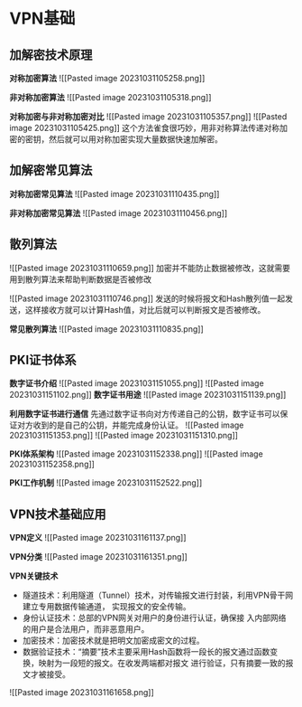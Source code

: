 # VPN基础
## 加解密技术原理
**对称加密算法**
![[Pasted image 20231031105258.png]]

**非对称加密算法**
![[Pasted image 20231031105318.png]]

**对称加密与非对称加密对比**
![[Pasted image 20231031105357.png]]
![[Pasted image 20231031105425.png]]
这个方法雀食很巧妙，用非对称算法传递对称加密的密钥，然后就可以用对称加密实现大量数据快速加解密。

## 加解密常见算法
**对称加密常见算法**
![[Pasted image 20231031110435.png]]

**非对称加密常见算法**
![[Pasted image 20231031110456.png]]

## 散列算法
![[Pasted image 20231031110659.png]]
加密并不能防止数据被修改，这就需要用到散列算法来帮助判断数据是否被修改

![[Pasted image 20231031110746.png]]
发送的时候将报文和Hash散列值一起发送，这样接收方就可以计算Hash值，对比后就可以判断报文是否被修改。

**常见散列算法**
![[Pasted image 20231031110835.png]]

## PKI证书体系
**数字证书介绍**
![[Pasted image 20231031151055.png]]
![[Pasted image 20231031151102.png]]
**数字证书用途**
![[Pasted image 20231031151139.png]]

**利用数字证书进行通信**
先通过数字证书向对方传递自己的公钥，数字证书可以保证对方收到的是自己的公钥，并能完成身份认证。
![[Pasted image 20231031151353.png]]
![[Pasted image 20231031151310.png]]

**PKI体系架构**
![[Pasted image 20231031152338.png]]
![[Pasted image 20231031152358.png]]

**PKI工作机制**
![[Pasted image 20231031152522.png]]

## VPN技术基础应用
**VPN定义**
![[Pasted image 20231031161137.png]]

**VPN分类**
![[Pasted image 20231031161351.png]]

**VPN关键技术**
- 隧道技术：利用隧道（Tunnel）技术，对传输报文进行封装，利用VPN骨干网建立专用数据传输通道， 实现报文的安全传输。
- 身份认证技术：总部的VPN网关对用户的身份进行认证，确保接 入内部网络的用户是合法用户，而非恶意用户。
- 加密技术：加密技术就是把明文加密成密文的过程。
- 数据验证技术：“摘要”技术主要采用Hash函数将一段长的报文通过函数变换，映射为一段短的报文。在收发两端都对报文 进行验证，只有摘要一致的报文才被接受。

![[Pasted image 20231031161658.png]]


